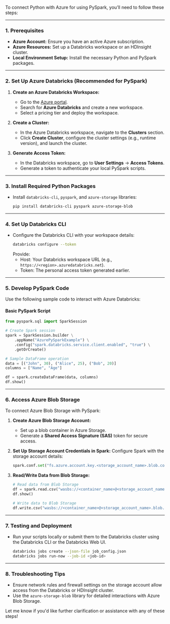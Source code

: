 To connect Python with Azure for using PySpark, you’ll need to follow these steps:

---

### **1. Prerequisites**
- **Azure Account:** Ensure you have an active Azure subscription.
- **Azure Resources:** Set up a Databricks workspace or an HDInsight cluster.
- **Local Environment Setup:** Install the necessary Python and PySpark packages.

---

### **2. Set Up Azure Databricks (Recommended for PySpark)**
1. **Create an Azure Databricks Workspace:**
   - Go to the [Azure portal](https://portal.azure.com/).
   - Search for **Azure Databricks** and create a new workspace.
   - Select a pricing tier and deploy the workspace.

2. **Create a Cluster:**
   - In the Azure Databricks workspace, navigate to the **Clusters** section.
   - Click **Create Cluster**, configure the cluster settings (e.g., runtime version), and launch the cluster.

3. **Generate Access Token:**
   - In the Databricks workspace, go to **User Settings** -> **Access Tokens**.
   - Generate a token to authenticate your local PySpark scripts.

---

### **3. Install Required Python Packages**
- Install `databricks-cli`, `pyspark`, and `azure-storage` libraries:
   ```bash
   pip install databricks-cli pyspark azure-storage-blob
   ```

---

### **4. Set Up Databricks CLI**
- Configure the Databricks CLI with your workspace details:
   ```bash
   databricks configure --token
   ```
   Provide:
   - Host: Your Databricks workspace URL (e.g., `https://<region>.azuredatabricks.net`).
   - Token: The personal access token generated earlier.

---

### **5. Develop PySpark Code**
Use the following sample code to interact with Azure Databricks:

#### **Basic PySpark Script**
```python
from pyspark.sql import SparkSession

# Create Spark session
spark = SparkSession.builder \
    .appName("AzurePySparkExample") \
    .config("spark.databricks.service.client.enabled", "true") \
    .getOrCreate()

# Sample DataFrame operation
data = [("John", 30), ("Alice", 25), ("Bob", 20)]
columns = ["Name", "Age"]

df = spark.createDataFrame(data, columns)
df.show()
```

---

### **6. Access Azure Blob Storage**
To connect Azure Blob Storage with PySpark:

1. **Create Azure Blob Storage Account:**
   - Set up a blob container in Azure Storage.
   - Generate a **Shared Access Signature (SAS)** token for secure access.

2. **Set Up Storage Account Credentials in Spark:**
   Configure Spark with the storage account details:

   ```python
   spark.conf.set("fs.azure.account.key.<storage_account_name>.blob.core.windows.net", "<access_key>")
   ```

3. **Read/Write Data from Blob Storage:**
   ```python
   # Read data from Blob Storage
   df = spark.read.csv("wasbs://<container_name>@<storage_account_name>.blob.core.windows.net/<file_path>")
   df.show()

   # Write data to Blob Storage
   df.write.csv("wasbs://<container_name>@<storage_account_name>.blob.core.windows.net/<output_path>")
   ```

---

### **7. Testing and Deployment**
- Run your scripts locally or submit them to the Databricks cluster using the Databricks CLI or the Databricks Web UI.

   ```bash
   databricks jobs create --json-file job_config.json
   databricks jobs run-now --job-id <job-id>
   ```

---

### **8. Troubleshooting Tips**
- Ensure network rules and firewall settings on the storage account allow access from the Databricks or HDInsight cluster.
- Use the `azure-storage-blob` library for detailed interactions with Azure Blob Storage.

Let me know if you'd like further clarification or assistance with any of these steps!